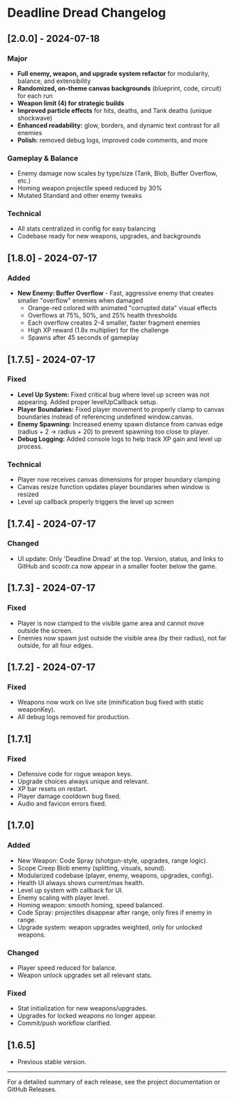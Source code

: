 # Deadline Dread Changelog

## [2.0.0] - 2024-07-18
### Major
- **Full enemy, weapon, and upgrade system refactor** for modularity, balance, and extensibility
- **Randomized, on-theme canvas backgrounds** (blueprint, code, circuit) for each run
- **Weapon limit (4) for strategic builds**
- **Improved particle effects** for hits, deaths, and Tank deaths (unique shockwave)
- **Enhanced readability:** glow, borders, and dynamic text contrast for all enemies
- **Polish:** removed debug logs, improved code comments, and more

### Gameplay & Balance
- Enemy damage now scales by type/size (Tank, Blob, Buffer Overflow, etc.)
- Homing weapon projectile speed reduced by 30%
- Mutated Standard and other enemy tweaks

### Technical
- All stats centralized in config for easy balancing
- Codebase ready for new weapons, upgrades, and backgrounds

## [1.8.0] - 2024-07-17
### Added
- **New Enemy: Buffer Overflow** - Fast, aggressive enemy that creates smaller "overflow" enemies when damaged
  - Orange-red colored with animated "corrupted data" visual effects
  - Overflows at 75%, 50%, and 25% health thresholds
  - Each overflow creates 2-4 smaller, faster fragment enemies
  - High XP reward (1.8x multiplier) for the challenge
  - Spawns after 45 seconds of gameplay

## [1.7.5] - 2024-07-17
### Fixed
- **Level Up System:** Fixed critical bug where level up screen was not appearing. Added proper levelUpCallback setup.
- **Player Boundaries:** Fixed player movement to properly clamp to canvas boundaries instead of referencing undefined window.canvas.
- **Enemy Spawning:** Increased enemy spawn distance from canvas edge (radius + 2 → radius + 20) to prevent spawning too close to player.
- **Debug Logging:** Added console logs to help track XP gain and level up process.

### Technical
- Player now receives canvas dimensions for proper boundary clamping
- Canvas resize function updates player boundaries when window is resized
- Level up callback properly triggers the level up screen

## [1.7.4] - 2024-07-17
### Changed
- UI update: Only 'Deadline Dread' at the top. Version, status, and links to GitHub and scootr.ca now appear in a smaller footer below the game.

## [1.7.3] - 2024-07-17
### Fixed
- Player is now clamped to the visible game area and cannot move outside the screen.
- Enemies now spawn just outside the visible area (by their radius), not far outside, for all four edges.

## [1.7.2] - 2024-07-17
### Fixed
- Weapons now work on live site (minification bug fixed with static weaponKey).
- All debug logs removed for production.

## [1.7.1]
### Fixed
- Defensive code for rogue weapon keys.
- Upgrade choices always unique and relevant.
- XP bar resets on restart.
- Player damage cooldown bug fixed.
- Audio and favicon errors fixed.

## [1.7.0]
### Added
- New Weapon: Code Spray (shotgun-style, upgrades, range logic).
- Scope Creep Blob enemy (splitting, visuals, sound).
- Modularized codebase (player, enemy, weapons, upgrades, config).
- Health UI always shows current/max health.
- Level up system with callback for UI.
- Enemy scaling with player level.
- Homing weapon: smooth homing, speed balanced.
- Code Spray: projectiles disappear after range, only fires if enemy in range.
- Upgrade system: weapon upgrades weighted, only for unlocked weapons.

### Changed
- Player speed reduced for balance.
- Weapon unlock upgrades set all relevant stats.

### Fixed
- Stat initialization for new weapons/upgrades.
- Upgrades for locked weapons no longer appear.
- Commit/push workflow clarified.

## [1.6.5]
- Previous stable version.

---

For a detailed summary of each release, see the project documentation or GitHub Releases. 